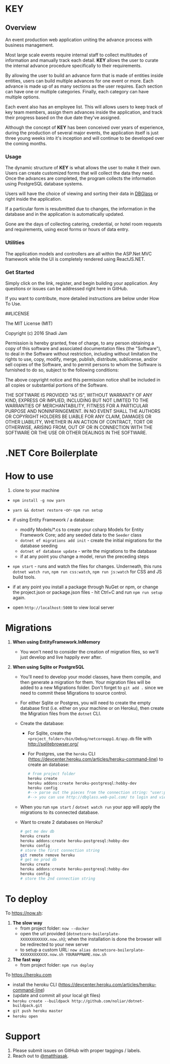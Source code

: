 # KEY


## Overview

An event production web application uniting the advance process with business management.

Most large scale events require internal staff to collect multitudes of information and manually track each detail.  __KEY__ allows the user to curate the internal advance procedure specifically to their requirements.

By allowing the user to build an advance form that is made of entities inside entities, users can build multiple advances for one event or more. Each advance is made up of as many sections as the user requires. Each section can have one or multiple categories. Finally, each category can have multiple options.

Each event also has an employee list. This will allows users to keep track of key team members, assign them advances inside the application, and track their progress based on the due date they've assigned.

Although the concept of __KEY__ has been conceived over years of experience, during the production of several major events, the application itself is just three young weeks into it's inception and will continue to be developed over the coming months. 

### Usage
The dynamic structure of __KEY__ is what allows the user to make it their own. Users can create customized forms that will collect the data they need. Once the advances are completed, the program collects the information using PostgreSQL database systems. 

Users will have the choice of viewing and sorting their data in [DBGlass](http://dbglass.web-pal.com/) or right inside the application. 

If a particular form is resubmitted due to changes, the information in the database and in the application is automatically updated. 

Gone are the days of collecting catering, credential, or hotel room requests and requirements, using excel forms or hours of data entry. 

### Utilities
The application models and controllers are all within the ASP.Net MVC framework while the UI is completely rendered using ReactJS.NET. 

### Get Started

Simply click on the link, register, and begin building your application. Any questions or issues can be addressed right here in GitHub. 

If you want to contribute, more detailed instructions are below under How To Use.

##LICENSE

The MIT License (MIT)

Copyright (c) 2016 Shadi Jam

Permission is hereby granted, free of charge, to any person obtaining a copy of this software and associated documentation files (the "Software"), to deal in the Software without restriction, including without limitation the rights to use, copy, modify, merge, publish, distribute, sublicense, and/or sell copies of the Software, and to permit persons to whom the Software is furnished to do so, subject to the following conditions:

The above copyright notice and this permission notice shall be included in all copies or substantial portions of the Software.

THE SOFTWARE IS PROVIDED "AS IS", WITHOUT WARRANTY OF ANY KIND, EXPRESS OR IMPLIED, INCLUDING BUT NOT LIMITED TO THE WARRANTIES OF MERCHANTABILITY, FITNESS FOR A PARTICULAR PURPOSE AND NONINFRINGEMENT. IN NO EVENT SHALL THE AUTHORS OR COPYRIGHT HOLDERS BE LIABLE FOR ANY CLAIM, DAMAGES OR OTHER LIABILITY, WHETHER IN AN ACTION OF CONTRACT, TORT OR OTHERWISE, ARISING FROM, OUT OF OR IN CONNECTION WITH THE SOFTWARE OR THE USE OR OTHER DEALINGS IN THE SOFTWARE.

# .NET Core Boilerplate

# How to use

1. clone to your machine
- `npm install -g now yarn`
- `yarn && dotnet restore` -or- `npm run setup`
- if using Entity Framework / a database:

    - modify Models/*.cs to create your csharp Models for Entity Framework Core; add any seeded data to the `Seeder` class
    - `dotnet ef migrations add init` - create the initial migrations for the database seeding
    - `dotnet ef database update` - write the migrations to the database
    - if at any point you change a model, rerun the preceding steps

- `npm start` - runs and watch the files for changes. Underneath, this runs `dotnet watch run`, `npm run css:watch`, `npm run js:watch` for CSS and JS build tools.
- if at any point you install a package through NuGet or npm, or change the project.json or package.json files - hit Ctrl+C and run `npm run setup` again.
- open `http://localhost:5000` to view local server

# Migrations

1. **When using EntityFramework.InMemory**

    - You won't need to consider the creation of migration files, so we'll just develop and live happily ever after.

2. **When using Sqlite or PostgreSQL**

    - You'll need to develop your model classes, have them compile, and then generate a migration for them. Your migration files will be added to a new Migrations folder. Don't forget to `git add .` since we need to commit these Migrations to source control.
    - For either Sqlite or Postgres, you will need to create the empty database first (i.e. either on your machine or on Heroku), then create the Migration files from the `dotnet` CLI.
    - Create the database:

        - For Sqlite, create the `<project_folder>/bin/Debug/netcoreapp1.0/app.db` file with http://sqlitebrowser.org/
        - For Postgres, use the `heroku` CLI (https://devcenter.heroku.com/articles/heroku-command-line) to create an database:

            ```sh
            # from project folder
            heroku create
            heroku addons:create heroku-postgresql:hobby-dev
            heroku config
            #--> parse out the pieces from the connection string: "user:password@host:port/database"
            #--> you can use http://dbglass.web-pal.com/ to login and view the database tables
            ```
    
    - When you run `npm start` / `dotnet watch run` your app will apply the migrations to its connected database.
    - Want to create 2 databases on Heroku?

        ```sh
        # get me dev db
        heroku create
        heroku addons:create heroku-postgresql:hobby-dev
        heroku config
        # store the first connection string
        git remote remove heroku
        # get me prod db
        heroku create
        heroku addons:create heroku-postgresql:hobby-dev
        heroku config
        # store the 2nd connection string
        ```

# To deploy

To https://now.sh:

1. **The slow way**
    - from project folder: `now --docker`
    - open the url provided (`dotnetcore-boilerplate-XXXXXXXXXXXX.now.sh`); when the installation is done the browser will be redirected to your new server
    - to setup a custom URL: `now alias dotnetcore-boilerplate-XXXXXXXXXXXX.now.sh YOURAPPNAME.now.sh`
2. **The fast way**
    - from project folder: `npm run deploy`

To https://heroku.com

- install the heroku CLI (https://devcenter.heroku.com/articles/heroku-command-line)
- (update and commit all your local git files)
- `heroku create --buildpack http://github.com/noliar/dotnet-buildpack.git`
- `git push heroku master`
- `heroku open`

# Support

1. Please submit issues on GitHub with proper taggings / labels.
2. Reach out to [@matthiasak](https://twitter.com/matthiasak).
